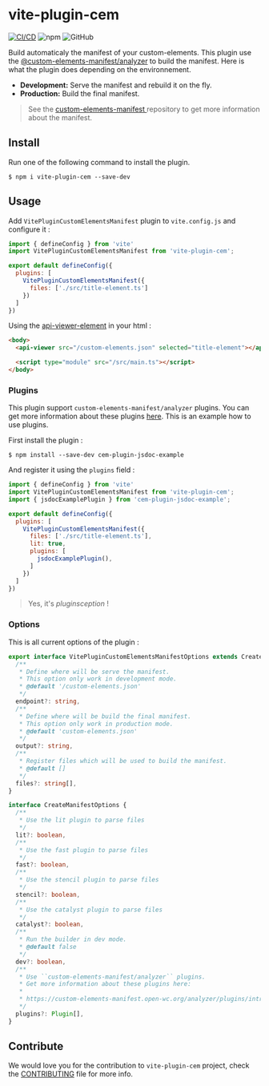 # vite-plugin-cem

[![CI/CD](https://github.com/Kamiapp-fr/vite-plugin-cem/actions/workflows/main.yml/badge.svg)](https://github.com/Kamiapp-fr/vite-plugin-cem/actions/workflows/main.yml)
![npm](https://img.shields.io/npm/v/vite-plugin-cem)
![GitHub](https://img.shields.io/github/license/kamiapp-fr/vite-plugin-cem)

Build automaticaly the manifest of your custom-elements. This plugin use the [@custom-elements-manifest/analyzer](https://github.com/open-wc/custom-elements-manifest/tree/master/packages/analyzer) to build the manifest. Here is what the plugin does depending on the environnement.

* **Development:** Serve the manifest and rebuild it on the fly.
* **Production:** Build the final manifest.

> See the [custom-elements-manifest
](https://github.com/webcomponents/custom-elements-manifest) repository to get more information about the manifest.

## Install

Run one of the following command to install the plugin.

```console
$ npm i vite-plugin-cem --save-dev
```

## Usage

Add `VitePluginCustomElementsManifest` plugin to ``vite.config.js`` and configure it :

```js
import { defineConfig } from 'vite'
import VitePluginCustomElementsManifest from 'vite-plugin-cem';

export default defineConfig({
  plugins: [
    VitePluginCustomElementsManifest({
      files: ['./src/title-element.ts']
    })
  ]
})
```

Using the [api-viewer-element](https://github.com/open-wc/api-viewer-element) in your html : 

```html
<body>
  <api-viewer src="/custom-elements.json" selected="title-element"></api-viewer>

  <script type="module" src="/src/main.ts"></script>
</body>
```

### Plugins

This plugin support `custom-elements-manifest/analyzer` plugins. You can get more information about these plugins [here](https://custom-elements-manifest.open-wc.org/analyzer/plugins/intro/). This is an example how to use plugins. 
 
First install the plugin :

```console
$ npm install --save-dev cem-plugin-jsdoc-example
```

And register it using the ``plugins`` field :

```js
import { defineConfig } from 'vite'
import VitePluginCustomElementsManifest from 'vite-plugin-cem';
import { jsdocExamplePlugin } from 'cem-plugin-jsdoc-example';

export default defineConfig({
  plugins: [
    VitePluginCustomElementsManifest({
      files: ['./src/title-element.ts'],
      lit: true,
      plugins: [
        jsdocExamplePlugin(),
      ]
    })
  ]
})
```

> Yes, it's *pluginsception* !

### Options

This is all current options of the plugin :

```ts
export interface VitePluginCustomElementsManifestOptions extends CreateManifestOptions {
  /**
   * Define where will be serve the manifest.
   * This option only work in development mode.
   * @default '/custom-elements.json'
   */
  endpoint?: string,
  /**
   * Define where will be build the final manifest.
   * This option only work in production mode.
   * @default 'custom-elements.json'
   */
  output?: string,
  /**
   * Register files which will be used to build the manifest.
   * @default [] 
   */
  files?: string[],
}

interface CreateManifestOptions {
  /**
   * Use the lit plugin to parse files
   */
  lit?: boolean,
  /**
   * Use the fast plugin to parse files
   */
  fast?: boolean,
  /**
   * Use the stencil plugin to parse files
   */
  stencil?: boolean,
  /**
   * Use the catalyst plugin to parse files
   */
  catalyst?: boolean,
  /**
   * Run the builder in dev mode.
   * @default false
   */
  dev?: boolean,
  /**
   * Use ``custom-elements-manifest/analyzer`` plugins.
   * Get more information about these plugins here:
   * 
   * https://custom-elements-manifest.open-wc.org/analyzer/plugins/intro/
   */
  plugins?: Plugin[], 
}
```

## Contribute

We would love you for the contribution to ``vite-plugin-cem`` project, check the [CONTRIBUTING](./CONTRIBUTING.md) file for more info.